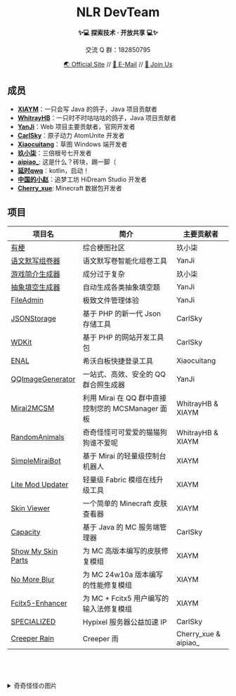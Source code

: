 
<!--  





  ⚠ 内部成员请注意
  修改本文件时请同步更新 NLR-DevTeam/Website-V2 存储库的信息、或联系 Web 开发者协助更新
  以确保 Github 主页和官方网站中相关信息同步





-->

<h1 align=center>NLR DevTeam</h1>
<p align=center><b>✨💻 探索技术 · 开放共享 💻✨</b></p>
<p align=center>交流 Q 群：182850795</p>
<p align=center>
  <a href="//www.nlrdev.top" target="_blank">🌏 Official Site</a> //
  <a href="mailto:contact@nlrdev.top">📧 E-Mail</a> // 
  <a href="//join.nlrdev.top" target="_blank">🐧 Join Us</a>
</p>

## 成员

- **[XIAYM](//xiaym.top)**：一只会写 Java 的鸽子，Java 项目贡献者
- **[WhitrayHB](//whitrayhb.top)**：一只时不时咕咕咕的鸽子，Java 项目贡献者
- **[YanJi](//i.simsv.com)**：Web 项目主要贡献者，官网开发者
- **[CarlSky](//carlsky.cn)**：原子动力 AtomUnite 开发者
- **[Xiaocuitang](//iceawa.com)**：草图 Windows 端开发者
- **[玖小柒](//jiuxiaoqi.top)**：三倍根号七开发者
- **[aipiao_](http://aipiao.fun)**: 这是什么？砖块，踢一脚（
- **[延时qwq](//data.yanshiqwq.cn)**：kotlin，启动！
- **[中国的小赵](//xiaozhao233.top)**：追梦工坊 HiDream Studio 开发者
- **[Cherry_xue](//github.com/Cherry-xue)**: Minecraft 数据包开发者

## 项目


|项目名|简介|主要贡献者|
|--|--|--|
|[有梗](https://meme.nlrdev.top)|综合梗图社区|玖小柒|
|[语文默写组卷器](https://dictation.nlrdev.top)|语文默写卷智能化组卷工具|YanJi|
|[游戏简介生成器](https://game-intro.nlrdev.top/)|成分过于复杂|玖小柒|
|[抽象填空生成器](https://cx.nlrdev.top)|自动生成各类抽象填空题|YanJi|
|[FileAdmin](https://fa.nlrdev.top)|极致文件管理体验|YanJi|
|[JSONStorage](https://github.com/NLR-DevTeam/JsonStorage)|基于 PHP 的新一代 Json 存储工具|CarlSky|
|[WDKit](https://github.com/NLR-DevTeam/WDK)|基于 PHP 的网站开发工具包|CarlSky|
|[ENAL](https://enal.nlrdev.top)|希沃白板快捷登录工具|Xiaocuitang|
|[QQImageGenerator](https://github.com/NLR-DevTeam/QQImageGenerator)|一站式、高效、安全的 QQ 群合照生成器|YanJi|
|[Mirai2MCSM](https://github.com/NLR-DevTeam/Mirai2MCSM)|利用 Mirai 在 QQ 群中直接控制您的 MCSManager 面板|WhitrayHB & XIAYM|
|[RandomAnimals](https://github.com/NLR-DevTeam/RandomAnimalsRewrite)|奇奇怪怪可可爱爱的猫猫狗狗谁不爱呢|WhitrayHB & XIAYM|
|[SimpleMiraiBot](https://github.com/NLR-DevTeam/SimpleMiraiBot)|基于 Mirai 的轻量级控制台机器人|XIAYM|
|[Lite Mod Updater](https://github.com/NLR-DevTeam/LiteModUpdater)|轻量级 Fabric 模组在线升级工具|XIAYM|
|[Skin Viewer](https://github.com/NLR-DevTeam/SkinViewer)|一个简单的 Minecraft 皮肤查看器|XIAYM|
|[Capacity](https://github.com/NLR-DevTeam/Capacity)|基于 Java 的 MC 服务端管理器|CarlSky|
|[Show My Skin Parts](https://github.com/NLR-DevTeam/ShowMySkinParts)|为 MC 高版本编写的皮肤修复模组|XIAYM|
|[No More Blur](https://github.com/NLR-DevTeam/NoMoreBlur)|为 MC 24w10a 版本编写的性能修复模组|XIAYM|
|[Fcitx5-Enhancer](https://github.com/NLR-DevTeam/Fcitx5-Enhancer)|为 MC + Fcitx5 用户编写的输入法修复模组|XIAYM|
|[SPECIALIZED](https://specialized.work)|Hypixel 服务器公益加速 IP|CarlSky|
|[Creeper Rain](https://github.com/NLR-DevTeam/creeper_rain)|Creeper 雨|Cherry_xue & aipiao_|

<br/>

#  

<details>
  <summary>奇奇怪怪の图片</summary>
  <img src="https://static.nlrdev.top/developer-jued/whitrayhb.gif" width="25%"><img src="https://static.nlrdev.top/developer-jued/ray.gif" width="25%"><img src="https://static.nlrdev.top/developer-jued/yanji.gif" width="25%"><img src="https://static.nlrdev.top/developer-jued/xiaym.gif" width="25%">
  <img src="https://static.nlrdev.top/zhen-huo/jueXiaym.webp" width="25%"><img src="https://static.nlrdev.top/zhen-huo/jueXiaym.webp" width="25%"><img src="https://static.nlrdev.top/zhen-huo/jueXiaym.webp" width="25%"><img src="https://static.nlrdev.top/zhen-huo/nao.webp" width="25%">
</details>
